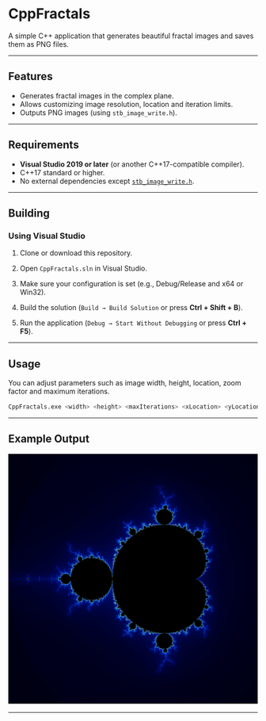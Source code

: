 ﻿# CppFractals

A simple C++ application that generates beautiful fractal images and saves them as PNG files.

---

## Features

- Generates fractal images in the complex plane.
- Allows customizing image resolution, location and iteration limits.
- Outputs PNG images (using `stb_image_write.h`).

---

## Requirements

- **Visual Studio 2019 or later** (or another C++17-compatible compiler).
- C++17 standard or higher.
- No external dependencies except [`stb_image_write.h`](https://github.com/nothings/stb).

---

## Building

### Using Visual Studio

1. Clone or download this repository.

2. Open `CppFractals.sln` in Visual Studio.

3. Make sure your configuration is set (e.g., Debug/Release and x64 or Win32).

4. Build the solution (`Build → Build Solution` or press **Ctrl + Shift + B**).

5. Run the application (`Debug → Start Without Debugging` or press **Ctrl + F5**).

---

## Usage

You can adjust parameters such as image width, height, location, zoom factor and maximum iterations.

```bash
CppFractals.exe <width> <height> <maxIterations> <xLocation> <yLocation> <zoomFactor> <outputFilename>
```

---

## Example Output

![Example Mandelbrot](./mandelbrot.png)

---

